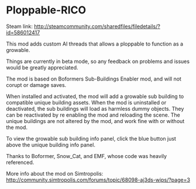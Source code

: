 # Ploppable-RICO

Steam link:
http://steamcommunity.com/sharedfiles/filedetails/?id=586012417

This mod adds custom AI threads that allows a ploppable to function as a growable. 

Things are currently in beta mode, so any feedback on problems and issues would be greatly appreciated. 

The mod is based on Boformers Sub-Buildings Enabler mod, and will not corupt or damage saves. 

When installed and activated, the mod will add a growable sub building to compatible unique building assets. When the mod is uninstalled or deactivated, the sub buildings will load as harmless dummy objects. They can be reactivated by re enabling the mod and reloading the scene. The unique buildings are not altered by the mod, and work fine with or without the mod. 

To view the growable sub building info panel, click the blue button just above the unique building info panel. 

Thanks to Boformer, Snow_Cat, and EMF, whose code was heavily referenced. 

More info about the mod on Simtropolis: 
http://community.simtropolis.com/forums/topic/68098-aj3ds-wips/?page=3 

